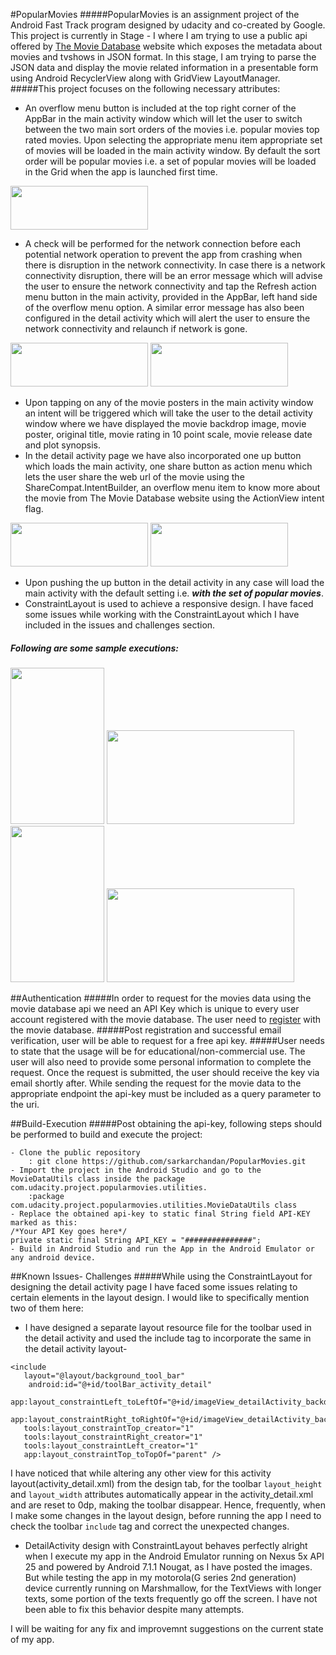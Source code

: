 #PopularMovies
#####PopularMovies is an assignment project of the Android Fast Track program designed by udacity and co-created by Google. This project is currently in Stage - I where I am trying to use a public api offered by [The Movie Database](https://www.themoviedb.org/) website which exposes the metadata about movies and tvshows in JSON format. In this stage, I am trying to parse the JSON data and display the movie related information in a presentable form using Android RecyclerView along with GridView LayoutManager.
#####This project focuses on the following necessary attributes:
- An overflow menu button is included at the top right corner of the AppBar in the main activity window which will let the user to switch between the two main sort orders of the movies i.e. popular movies top rated movies. Upon selecting the appropriate menu item appropriate set of movies will be loaded in the main activity window. By default the sort order will be popular movies i.e. a set of popular movies will be loaded in the Grid when the app is launched first time.

<img src="https://cloud.githubusercontent.com/assets/19269229/22593680/137afd68-ea20-11e6-827f-b6b7dc9cb11d.png" width="220" height="70">

- A check will be performed for the network connection before each potential network operation to prevent the app from crashing when there is disruption in the network connectivity. In case there is a network connectivity disruption, there will be an error message which will advise the user to ensure the network connectivity and tap the Refresh action menu button in the main activity, provided in the AppBar, left hand side of the overflow menu option. A similar error message has also been configured in the detail activity which will alert the user to ensure the network connectivity and relaunch if network is gone.

<img src="https://cloud.githubusercontent.com/assets/19269229/22568737/3d66ed5c-e995-11e6-8c70-1155e28961c3.png" width="220" height="70">
<img src="https://cloud.githubusercontent.com/assets/19269229/22568920/e1df19f4-e995-11e6-9998-227c7460427c.png" width="220" height="70">

- Upon tapping on any of the movie posters in the main activity window an intent will be triggered which will take the user to the detail activity window where we have displayed the movie backdrop image, movie poster, original title, movie rating in 10 point scale, movie release date and plot synopsis.
- In the detail activity page we have also incorporated one up button which loads the main activity, one share button as action menu which lets the user share the web url of the movie using the ShareCompat.IntentBuilder, an overflow menu item to know more about the movie from The Movie Database website using the ActionView intent flag.

<img src="https://cloud.githubusercontent.com/assets/19269229/22569014/4b631a56-e996-11e6-94f4-f89926ed9822.png" width="220" height="70">
<img src="https://cloud.githubusercontent.com/assets/19269229/22569037/63b2da06-e996-11e6-895c-fedd86a6eb2d.png" width="220" height="70">

- Upon pushing the up button in the detail activity in any case will load the main activity with the default setting i.e. ***with the set of popular movies***.
- ConstraintLayout is used to achieve a responsive design. I have faced some issues while working with the ConstraintLayout which I have included in the issues and challenges section.

##### Following are some sample executions:
<img src="https://cloud.githubusercontent.com/assets/19269229/22569216/f5673096-e996-11e6-9817-dfd5e6b0a514.png" width="150" height="250">
<img src="https://cloud.githubusercontent.com/assets/19269229/22569280/41e12076-e997-11e6-8140-b57bba5cbd81.png" width="300" height="150">
<img src="https://cloud.githubusercontent.com/assets/19269229/22569698/d79822da-e998-11e6-929f-b9d01ce4b397.png" width="150" height="250">
<img src="https://cloud.githubusercontent.com/assets/19269229/22570397/6703c6b6-e99b-11e6-8208-7d7cf3836e58.png" width="300" height="150">

##Authentication
#####In order to request for the movies data using the movie database api we need an API Key which is unique to every user account registered with the movie database. The user need to [register](https://www.themoviedb.org/account/signup) with the movie database.
#####Post registration and successful email verification, user will be able to request for a free api key. 
#####User needs to state that the usage will be for educational/non-commercial use. The user will also need to provide some personal information to complete the request. Once the request is submitted, the user should receive the key via email shortly after. While sending the request for the movie data to the appropriate endpoint the api-key must be included as a query parameter to the uri.

##Build-Execution
#####Post obtaining the api-key, following steps should be performed to build and execute the project:
```
- Clone the public repository
	: git clone https://github.com/sarkarchandan/PopularMovies.git
- Import the project in the Android Studio and go to the MovieDataUtils class inside the package com.udacity.project.popularmovies.utilities.
	:package com.udacity.project.popularmovies.utilities.MovieDataUtils class 
- Replace the obtained api-key to static final String field API-KEY marked as this:
/*Your API Key goes here*/
private static final String API_KEY = "###############";
- Build in Android Studio and run the App in the Android Emulator or any android device.
```

##Known Issues- Challenges
#####While using the ConstraintLayout for designing the detail activity page I have faced some issues relating to certain elements in the layout design. I would like to specifically mention two of them here:
- I have designed a separate layout resource file for the toolbar used in the detail activity and used the include tag to incorporate the same in the detail activity layout-
```
<include
   layout="@layout/background_tool_bar"
  	android:id="@+id/toolBar_activity_detail"
   app:layout_constraintLeft_toLeftOf="@+id/imageView_detailActivity_backdrop"
   app:layout_constraintRight_toRightOf="@+id/imageView_detailActivity_backdrop"
   tools:layout_constraintTop_creator="1"
   tools:layout_constraintRight_creator="1"
   tools:layout_constraintLeft_creator="1"
   app:layout_constraintTop_toTopOf="parent" />
```
I have noticed that while altering any other view for this activity layout(activity_detail.xml) from the design tab, for the toolbar ```layout_height``` and ```layout_width``` attributes automatically appear in the activity_detail.xml and are reset to 0dp, making the toolbar disappear. Hence, frequently, when I make some changes in the layout design, before running the app I need to check the toolbar ```include``` tag and correct the unexpected changes.
- DetailActivity design with ConstraintLayout behaves perfectly alright when I execute my app in the Android Emulator running on Nexus 5x API 25 and powered by Android 7.1.1 Nougat, as I have posted the images. But while testing the app in my motorola(G series 2nd generation) device currently running on Marshmallow, for the TextViews with longer texts, some portion of the texts frequently go off the screen. I have not been able to fix this behavior despite many attempts.

I will be waiting for any fix and improvemnt suggestions on the current state of my app.
